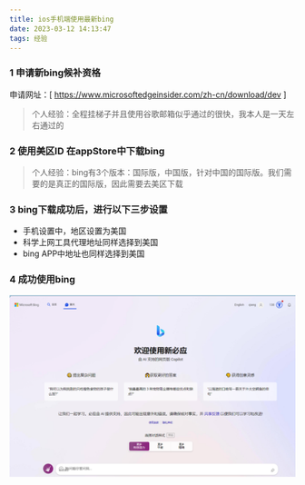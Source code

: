 ```yaml
---
title: ios手机端使用最新bing
date: 2023-03-12 14:13:47
tags: 经验
---
```

 
### 1 申请新bing候补资格

申请网址：[ https://www.microsoftedgeinsider.com/zh-cn/download/dev ]

> 个人经验：全程挂梯子并且使用谷歌邮箱似乎通过的很快，我本人是一天左右通过的

### 2 使用美区ID 在appStore中下载bing

> 个人经验：bing有3个版本：国际版，中国版，针对中国的国际版。我们需要的是真正的国际版，因此需要去美区下载

### 3 bing下载成功后，进行以下三步设置

- 手机设置中，地区设置为美国
- 科学上网工具代理地址同样选择到美国
- bing APP中地址也同样选择到美国

### 4 成功使用bing

![alt text](../images/new-bing.png)

